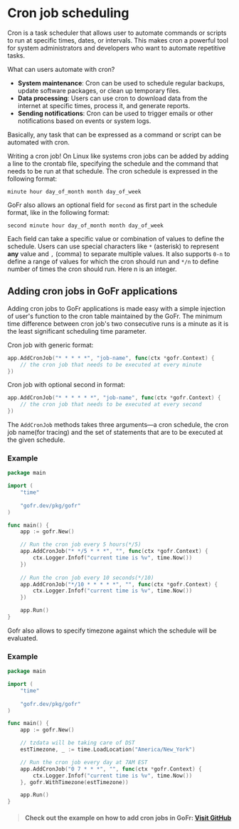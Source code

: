 # Cron job scheduling

Cron is a task scheduler that allows user to automate commands or scripts to 
run at specific times, dates, or intervals. This makes cron a powerful tool for system administrators and developers who 
want to automate repetitive tasks.

What can users automate with cron?

- **System maintenance**: Cron can be used to schedule regular backups, update software packages, or clean up temporary files.
- **Data processing**: Users can use cron to download data from the internet at specific times, process it, and generate reports.
- **Sending notifications**: Cron can be used to trigger emails or other notifications based on events or system logs.

Basically, any task that can be expressed as a command or script can be automated with cron.

Writing a cron job!
On Linux like systems cron jobs can be added by adding a line to the crontab file, specifying the schedule and the command
that needs to be run at that schedule. The cron schedule is expressed in the following format:

`minute hour day_of_month month day_of_week`

GoFr also allows an optional field for `second` as first part in the schedule format, like in the following format:

`second minute hour day_of_month month day_of_week`

Each field can take a specific value or combination of values to define the schedule. Users can use special characters like 
`*` (asterisk) to represent **any** value and `,` (comma) to separate multiple values. It also supports `0-n` to define a
range of values for which the cron should run and `*/n` to define number of times the cron should run. Here n is an integer.

## Adding cron jobs in GoFr applications
Adding cron jobs to GoFr applications is made easy with a simple injection of user's function to the cron table maintained
by the GoFr. The minimum time difference between cron job's two consecutive runs is a minute as it is the least significant
scheduling time parameter.

Cron job with generic format:
```go
app.AddCronJob("* * * * *", "job-name", func(ctx *gofr.Context) {
	// the cron job that needs to be executed at every minute
})
```
Cron job with optional second in format: 
```go
app.AddCronJob("* * * * * *", "job-name", func(ctx *gofr.Context) {
    // the cron job that needs to be executed at every second
})
```
The `AddCronJob` methods takes three arguments—a cron schedule, the cron job name(for tracing) and the set of statements 
that are to be executed at the given schedule.

### Example

```go
package main

import (
	"time"
	
	"gofr.dev/pkg/gofr"
)

func main() {
    app := gofr.New()

	// Run the cron job every 5 hours(*/5)
	app.AddCronJob("* */5 * * *", "", func(ctx *gofr.Context) {
		ctx.Logger.Infof("current time is %v", time.Now())
	})
	
	// Run the cron job every 10 seconds(*/10)
	app.AddCronJob("*/10 * * * * *", "", func(ctx *gofr.Context) {
		ctx.Logger.Infof("current time is %v", time.Now())
	})

	app.Run()
}
```

Gofr also allows to specify timezone against which the schedule will be evaluated.

### Example

```go
package main

import (
	"time"
	
	"gofr.dev/pkg/gofr"
)

func main() {
	app := gofr.New()

	// tzdata will be taking care of DST
	estTimezone, _ := time.LoadLocation("America/New_York")

	// Run the cron job every day at 7AM EST
	app.AddCronJob("0 7 * * *", "", func(ctx *gofr.Context) {
		ctx.Logger.Infof("current time is %v", time.Now())
	}, gofr.WithTimezone(estTimezone))

	app.Run()
}
```


> #### Check out the example on how to add cron jobs in GoFr: [Visit GitHub](https://github.com/gofr-dev/gofr/blob/main/examples/using-cron-jobs/main.go)
